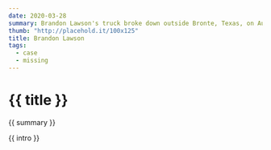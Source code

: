 ```yaml
---
date: 2020-03-28
summary: Brandon Lawson's truck broke down outside Bronte, Texas, on August 9, 2013. After midnight, he called 911 asking for the police.
thumb: "http://placehold.it/100x125"
title: Brandon Lawson
tags:
  - case
  - missing
---
```


<h1>{{ title }}</h1>

<p>{{ summary }}</p>

<p>{{ intro }}</p>

